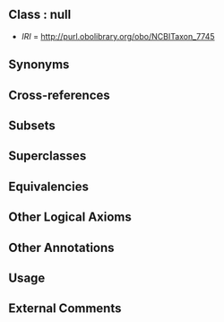 
## Class : null

 * *IRI* = http://purl.obolibrary.org/obo/NCBITaxon_7745

## Synonyms


## Cross-references


## Subsets


## Superclasses


## Equivalencies


## Other Logical Axioms


## Other Annotations


## Usage


## External Comments

